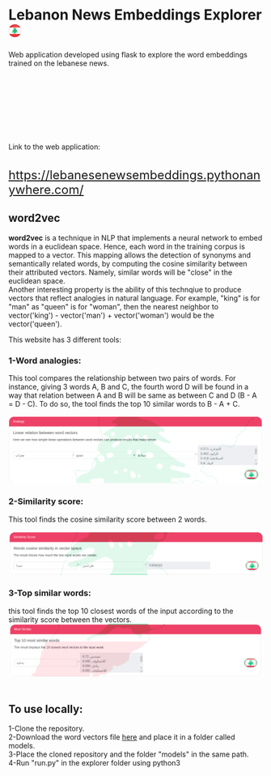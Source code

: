 # Lebanon News Embeddings Explorer <img src="/explorer/static/images/flagbtn" alt="logo" width="25" height="25" href='https://lebanesenewsembeddings.pythonanywhere.com/'>
Web application developed using flask to explore the word embeddings trained on the lebanese news. <br><br>
  Link to the web application: <a href='https://lebanesenewsembeddings.pythonanywhere.com/' size="+5" style="font-size: 150px;"><font size="+2">https://lebanesenewsembeddings.pythonanywhere.com/</font></a>
  
## word2vec
__word2vec__ is a technique in NLP that implements a neural network to embed words in a euclidean space. Hence, each word in the training corpus is mapped to a vector. This mapping allows the detection of synonyms and semantically related words, by computing the cosine similarity between their attributed vectors. Namely, similar words will be "close" in the euclidean space. <br>
Another interesting property is the ability of this technqiue to produce vectors that reflect analogies in natural language. For example, "king" is for "man" as "queen" is for "woman", then the nearest neighbor to vector('king') - vector('man') + vector('woman') would be the vector('queen'). <br>

This website has 3 different tools: <br>
### 1-Word analogies: 
This tool compares the relationship between two pairs of words.  For instance, giving 3 words A, B and C, the fourth word D will be found in a way that relation between A and B will be same as between C and D (B - A = D - C). To do so, the tool finds the top 10 similar words to B - A + C. <br><br>
![analogy](/explorer/images/analogy.png)
### 2-Similarity score:
This tool finds the cosine similarity score between 2 words.<br><br>
![similarity score](/explorer/images/sim-score.png)
### 3-Top similar words:
this tool finds the top 10 closest words of the input according to the similarity score between the vectors.
![most similar](/explorer/images/most-similar.png)
<br><br>
## To use locally:
1-Clone the repository.<br>
2-Download the word vectors file <a href="https://drive.google.com/file/d/1TQO30Q396XMOx3nDOp6f4CfQuksYgjXF/view?usp=sharing">here</a> and place it in a folder called models.<br>
3-Place the cloned repository and the folder "models" in the same path.<br>
4-Run "run.py" in the explorer folder using python3
